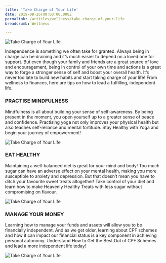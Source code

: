 ```yaml
---
title: 'Take Charge of Your Life'
date: 2019-08-26T00:00:00.000Z
permalink: /articles/wellness/take-charge-of-your-life
breadcrumb: Wellness

---
```


![Take Charge of Your Life](/images/content-articles/wellness/take-charge-of-your-life-img1.jpg)

Independence is something we often take for granted. Always being in charge can be draining and it’s much easier to depend on a loved one for support. But even though your family and friends are a great source of love and encouragement, being in control of your own time and actions is a great way to forge a stronger sense of self and boost your overall health. It’s never too late to build new habits and start taking charge of your life! From wellness to finances, here are tips on how to lead a fulfilling, independent life.

### PRACTISE MINDFULNESS
Mindfulness is all about building your sense of self-awareness. By being present in the moment, you open yourself up to a greater sense of peace and confidence. Practising yoga not only improves your physical health but also teaches self-reliance and mental fortitude. Stay Healthy with Yoga and begin your journey of empowerment!

![Take Charge of Your Life](/images/content-articles/wellness/take-charge-of-your-life-img2.jpg)

### EAT HEALTHY
Maintaining a well-balanced diet is great for your mind and body! Too much sugar can have an adverse effect on your mental health, making you more susceptible to anxiety and depression. But that doesn’t mean you have to ditch your favourite sweet treats altogether! Take control of your diet and learn how to make Heavenly Healthy Treats with less sugar without compromising on flavour.

![Take Charge of Your Life](/images/content-articles/wellness/take-charge-of-your-life-img3.jpg)

### MANAGE YOUR MONEY
Learning how to manage your funds and assets will allow you to be financially independent. And as we get older, learning about CPF schemes and how it can impact our financial status is a key component in achieving personal autonomy. Understand How to Get the Best Out of CPF Schemes and lead a more independent life today!

![Take Charge of Your Life](/images/content-articles/wellness/take-charge-of-your-life-img4.jpg)
